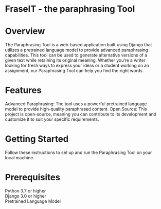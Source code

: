 # FraseIT - the paraphrasing Tool

# Overview
The Paraphrasing Tool is a web-based application built using Django that utilizes a pretrained language model to provide advanced paraphrasing capabilities. This tool can be used to generate alternative versions of a given text while retaining its original meaning. Whether you're a writer looking for fresh ways to express your ideas or a student working on an assignment, our Paraphrasing Tool can help you find the right words.

# Features
Advanced Paraphrasing: The tool uses a powerful pretrained language model to provide high-quality paraphrased content.
Open Source: This project is open-source, meaning you can contribute to its development and customize it to suit your specific requirements.

# Getting Started
Follow these instructions to set up and run the Paraphrasing Tool on your local machine.

# Prerequisites
Python 3.7 or higher <br />
Django 3.0 or higher<br />
Pretrained Language Model
